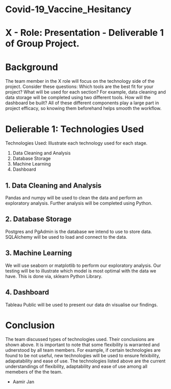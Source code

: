 # Covid-19_Vaccine_Hesitancy

# X - Role: Presentation - Deliverable 1 of Group Project.

# Background
The team member in the X role will focus on the technology side of the project. Consider these questions: Which tools are the best fit for your project? What will be used for each section? For example, data cleaning and data storage will be completed using two different tools. How will the dashboard be built? All of these different components play a large part in project efficacy, so knowing them beforehand helps smooth the workflow.

# Delierable 1: Technologies Used
Technologies Used: Illustrate each technology used for each stage. 
1. Data Cleaning and Analysis
2. Database Storage
3. Machine Learning
4. Dashboard

## 1. Data Cleaning and Analysis
Pandas and numpy will be used to clean the data and perform an exploratory analysis. Further analysis will be completed using Python.

## 2. Database Storage
Postgres and PgAdmin is the database we intend to use to store data.
SQLAlchemy will be used to load and connect to the data.

## 3. Machine Learning
We will use seaborn or matplotlib to perform our exploratory analysis. Our testing will be to illustrate which model is most optimal with the data we have. This is done via, sklearn Python Library.

## 4. Dashboard
Tableau Public will be used to present our data dn visualise our findings.

# Conclusion
The team discussed types of technologies used. Their conclusions are shown above. It is important to note that some flexibility is warranted and udnerstood by all team members. For example, if certain technologies are found to be not useful, new technologies will be used to ensure felxibility, adapatability and ease of use. The technologies listed above are the current understandings of flexibility, adaptability and ease of use among all memebers of the the team.

- Aamir Jan

